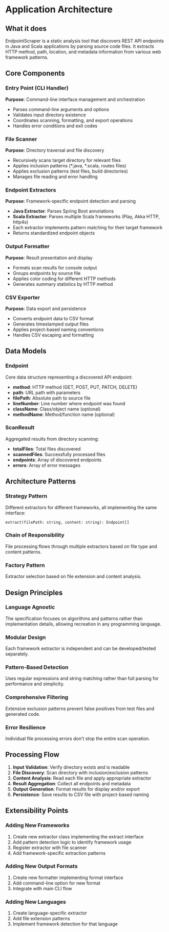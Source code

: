 # Application Architecture

## What it does
EndpointScraper is a static analysis tool that discovers REST API endpoints in Java and Scala applications by parsing source code files. It extracts HTTP method, path, location, and metadata information from various web framework patterns.

## Core Components

### Entry Point (CLI Handler)
**Purpose**: Command-line interface management and orchestration
- Parses command-line arguments and options
- Validates input directory existence
- Coordinates scanning, formatting, and export operations
- Handles error conditions and exit codes

### File Scanner
**Purpose**: Directory traversal and file discovery
- Recursively scans target directory for relevant files
- Applies inclusion patterns (*.java, *.scala, routes files)
- Applies exclusion patterns (test files, build directories)
- Manages file reading and error handling

### Endpoint Extractors
**Purpose**: Framework-specific endpoint detection and parsing
- **Java Extractor**: Parses Spring Boot annotations
- **Scala Extractor**: Parses multiple Scala frameworks (Play, Akka HTTP, http4s)
- Each extractor implements pattern matching for their target framework
- Returns standardized endpoint objects

### Output Formatter
**Purpose**: Result presentation and display
- Formats scan results for console output
- Groups endpoints by source file
- Applies color coding for different HTTP methods
- Generates summary statistics by HTTP method

### CSV Exporter
**Purpose**: Data export and persistence
- Converts endpoint data to CSV format
- Generates timestamped output files
- Applies project-based naming conventions
- Handles CSV escaping and formatting

## Data Models

### Endpoint
Core data structure representing a discovered API endpoint:
- **method**: HTTP method (GET, POST, PUT, PATCH, DELETE)
- **path**: URL path with parameters
- **filePath**: Absolute path to source file
- **lineNumber**: Line number where endpoint was found
- **className**: Class/object name (optional)
- **methodName**: Method/function name (optional)

### ScanResult
Aggregated results from directory scanning:
- **totalFiles**: Total files discovered
- **scannedFiles**: Successfully processed files
- **endpoints**: Array of discovered endpoints
- **errors**: Array of error messages

## Architecture Patterns

### Strategy Pattern
Different extractors for different frameworks, all implementing the same interface:
```
extract(filePath: string, content: string): Endpoint[]
```

### Chain of Responsibility
File processing flows through multiple extractors based on file type and content patterns.

### Factory Pattern
Extractor selection based on file extension and content analysis.

## Design Principles

### Language Agnostic
The specification focuses on algorithms and patterns rather than implementation details, allowing recreation in any programming language.

### Modular Design
Each framework extractor is independent and can be developed/tested separately.

### Pattern-Based Detection
Uses regular expressions and string matching rather than full parsing for performance and simplicity.

### Comprehensive Filtering
Extensive exclusion patterns prevent false positives from test files and generated code.

### Error Resilience
Individual file processing errors don't stop the entire scan operation.

## Processing Flow

1. **Input Validation**: Verify directory exists and is readable
2. **File Discovery**: Scan directory with inclusion/exclusion patterns
3. **Content Analysis**: Read each file and apply appropriate extractor
4. **Result Aggregation**: Collect all endpoints and metadata
5. **Output Generation**: Format results for display and/or export
6. **Persistence**: Save results to CSV file with project-based naming

## Extensibility Points

### Adding New Frameworks
1. Create new extractor class implementing the extract interface
2. Add pattern detection logic to identify framework usage
3. Register extractor with file scanner
4. Add framework-specific extraction patterns

### Adding New Output Formats
1. Create new formatter implementing format interface
2. Add command-line option for new format
3. Integrate with main CLI flow

### Adding New Languages
1. Create language-specific extractor
2. Add file extension patterns
3. Implement framework detection for that language